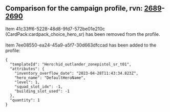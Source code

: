 ## Comparison for the campaign profile, rvn: [2689](https://github.com/PRO100KatYT/FortniteProfileRevisions/tree/main/profiles/campaign/2689%20campaign.json)-[2690](https://github.com/PRO100KatYT/FortniteProfileRevisions/tree/main/profiles/campaign/2690%20campaign.json)

Item 41c33ff6-5228-48d8-9fd7-572be01e210c (CardPack:cardpack_choice_hero_sr) has been removed from the profile.
<br><br>
Item 7ee08550-ea24-45a9-a5f7-30d663dfccad has been added to the profile:

```
{
  "templateId": "Hero:hid_outlander_zonepistol_sr_t01",
  "attributes": {
    "inventory_overflow_date": "2023-04-28T11:43:34.823Z",
    "hero_name": "DefaultHeroName",
    "level": 1,
    "squad_slot_idx": -1,
    "building_slot_used": -1
  },
  "quantity": 1
}
```

<br><br>
